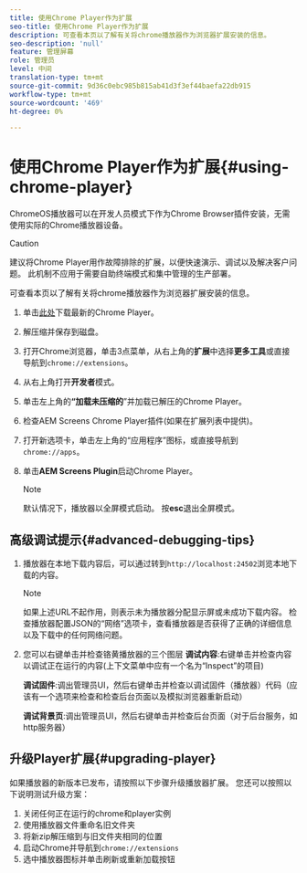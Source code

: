 ```yaml
---
title: 使用Chrome Player作为扩展
seo-title: 使用Chrome Player作为扩展
description: 可查看本页以了解有关将chrome播放器作为浏览器扩展安装的信息。
seo-description: 'null'
feature: 管理屏幕
role: 管理员
level: 中间
translation-type: tm+mt
source-git-commit: 9d36c0ebc985b815ab41d3f3ef44baefa22db915
workflow-type: tm+mt
source-wordcount: '469'
ht-degree: 0%

---
```



# 使用Chrome Player作为扩展{#using-chrome-player}

ChromeOS播放器可以在开发人员模式下作为Chrome Browser插件安装，无需使用实际的Chrome播放器设备。

>[!CAUTION]
>
> 建议将Chrome Player用作故障排除的扩展，以便快速演示、调试以及解决客户问题。 此机制不应用于需要自助终端模式和集中管理的生产部署。

可查看本页以了解有关将chrome播放器作为浏览器扩展安装的信息。

1. 单击[此处](https://download.macromedia.com/screens/)下载最新的Chrome Player。

1. 解压缩并保存到磁盘。

1. 打开Chrome浏览器，单击3点菜单，从右上角的&#x200B;**扩展**&#x200B;中选择&#x200B;**更多工具**&#x200B;或直接导航到`chrome://extensions`。

1. 从右上角打开&#x200B;**开发者**&#x200B;模式。

1. 单击左上角的&#x200B;**“加载未压缩的**”并加载已解压的Chrome Player。

1. 检查AEM Screens Chrome Player插件(如果在扩展列表中提供)。

1. 打开新选项卡，单击左上角的“应用程序”图标，或直接导航到`chrome://apps`。

1. 单击&#x200B;**AEM Screens Plugin**&#x200B;启动Chrome Player。
   >[!NOTE]
   >
   > 默认情况下，播放器以全屏模式启动。 按&#x200B;**esc**&#x200B;退出全屏模式。


## 高级调试提示{#advanced-debugging-tips}

1. 播放器在本地下载内容后，可以通过转到`http://localhost:24502`浏览本地下载的内容。

   >[!NOTE]
   >
   > 如果上述URL不起作用，则表示未为播放器分配显示屏或未成功下载内容。 检查播放器配置JSON的“网络”选项卡，查看播放器是否获得了正确的详细信息以及下载中的任何网络问题。

1. 您可以右键单击并检查铬黄播放器的三个图层
   **调试内容**:右键单击并检查内容以调试正在运行的内容(上下文菜单中应有一个名为“Inspect”的项目)

   **调试固件**:调出管理员UI，然后右键单击并检查以调试固件（播放器）代码（应该有一个选项来检查和检查后台页面以及模拟浏览器重新启动）

   **调试背景页**:调出管理员UI，然后右键单击并检查后台页面（对于后台服务，如http服务器）

## 升级Player扩展{#upgrading-player}

如果播放器的新版本已发布，请按照以下步骤升级播放器扩展。 您还可以按照以下说明测试升级方案：

1. 关闭任何正在运行的chrome和player实例
1. 使用播放器文件重命名旧文件夹
1. 将新zip解压缩到与旧文件夹相同的位置
1. 启动Chrome并导航到`chrome://extensions`
1. 选中播放器图标并单击刷新或重新加载按钮